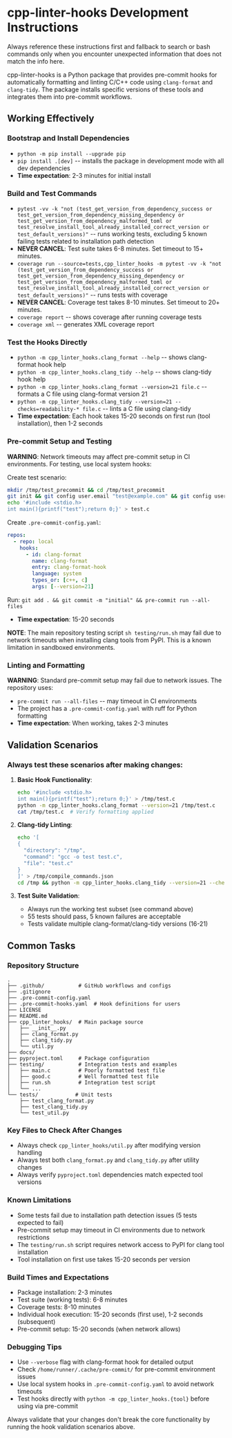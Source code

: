 # cpp-linter-hooks Development Instructions

Always reference these instructions first and fallback to search or bash commands only when you encounter unexpected information that does not match the info here.

cpp-linter-hooks is a Python package that provides pre-commit hooks for automatically formatting and linting C/C++ code using `clang-format` and `clang-tidy`. The package installs specific versions of these tools and integrates them into pre-commit workflows.

## Working Effectively

### Bootstrap and Install Dependencies
- `python -m pip install --upgrade pip`
- `pip install .[dev]` -- installs the package in development mode with all dev dependencies
- **Time expectation**: 2-3 minutes for initial install

### Build and Test Commands
- `pytest -vv -k "not (test_get_version_from_dependency_success or test_get_version_from_dependency_missing_dependency or test_get_version_from_dependency_malformed_toml or test_resolve_install_tool_already_installed_correct_version or test_default_versions)"` -- runs working tests, excluding 5 known failing tests related to installation path detection
- **NEVER CANCEL**: Test suite takes 6-8 minutes. Set timeout to 15+ minutes.
- `coverage run --source=tests,cpp_linter_hooks -m pytest -vv -k "not (test_get_version_from_dependency_success or test_get_version_from_dependency_missing_dependency or test_get_version_from_dependency_malformed_toml or test_resolve_install_tool_already_installed_correct_version or test_default_versions)"` -- runs tests with coverage
- **NEVER CANCEL**: Coverage test takes 8-10 minutes. Set timeout to 20+ minutes.
- `coverage report` -- shows coverage after running coverage tests
- `coverage xml` -- generates XML coverage report

### Test the Hooks Directly
- `python -m cpp_linter_hooks.clang_format --help` -- shows clang-format hook help
- `python -m cpp_linter_hooks.clang_tidy --help` -- shows clang-tidy hook help
- `python -m cpp_linter_hooks.clang_format --version=21 file.c` -- formats a C file using clang-format version 21
- `python -m cpp_linter_hooks.clang_tidy --version=21 --checks=readability-* file.c` -- lints a C file using clang-tidy
- **Time expectation**: Each hook takes 15-20 seconds on first run (tool installation), then 1-2 seconds

### Pre-commit Setup and Testing
**WARNING**: Network timeouts may affect pre-commit setup in CI environments. For testing, use local system hooks:

Create test scenario:
```bash
mkdir /tmp/test_precommit && cd /tmp/test_precommit
git init && git config user.email "test@example.com" && git config user.name "Test User"
echo '#include <stdio.h>
int main(){printf("test");return 0;}' > test.c
```

Create `.pre-commit-config.yaml`:
```yaml
repos:
  - repo: local
    hooks:
      - id: clang-format
        name: clang-format
        entry: clang-format-hook
        language: system
        types_or: [c++, c]
        args: [--version=21]
```

Run: `git add . && git commit -m "initial" && pre-commit run --all-files`
- **Time expectation**: 15-20 seconds

**NOTE**: The main repository testing script `sh testing/run.sh` may fail due to network timeouts when installing clang tools from PyPI. This is a known limitation in sandboxed environments.

### Linting and Formatting
**WARNING**: Standard pre-commit setup may fail due to network issues. The repository uses:
- `pre-commit run --all-files` -- may timeout in CI environments
- The project has a `.pre-commit-config.yaml` with ruff for Python formatting
- **Time expectation**: When working, takes 2-3 minutes

## Validation Scenarios

### Always test these scenarios after making changes:

1. **Basic Hook Functionality**:
   ```bash
   echo '#include <stdio.h>
   int main(){printf("test");return 0;}' > /tmp/test.c
   python -m cpp_linter_hooks.clang_format --version=21 /tmp/test.c
   cat /tmp/test.c  # Verify formatting applied
   ```

2. **Clang-tidy Linting**:
   ```bash
   echo '[
   {
     "directory": "/tmp",
     "command": "gcc -o test test.c",
     "file": "test.c"
   }
   ]' > /tmp/compile_commands.json
   cd /tmp && python -m cpp_linter_hooks.clang_tidy --version=21 --checks=readability-* test.c
   ```

3. **Test Suite Validation**:
   - Always run the working test subset (see command above)
   - 55 tests should pass, 5 known failures are acceptable
   - Tests validate multiple clang-format/clang-tidy versions (16-21)

## Common Tasks

### Repository Structure
```
.
├── .github/           # GitHub workflows and configs
├── .gitignore
├── .pre-commit-config.yaml
├── .pre-commit-hooks.yaml  # Hook definitions for users
├── LICENSE
├── README.md
├── cpp_linter_hooks/  # Main package source
│   ├── __init__.py
│   ├── clang_format.py
│   ├── clang_tidy.py
│   └── util.py
├── docs/
├── pyproject.toml     # Package configuration
├── testing/           # Integration tests and examples
│   ├── main.c         # Poorly formatted test file
│   ├── good.c         # Well formatted test file
│   ├── run.sh         # Integration test script
│   └── ...
└── tests/            # Unit tests
    ├── test_clang_format.py
    ├── test_clang_tidy.py
    └── test_util.py
```

### Key Files to Check After Changes
- Always check `cpp_linter_hooks/util.py` after modifying version handling
- Always test both `clang_format.py` and `clang_tidy.py` after utility changes
- Always verify `pyproject.toml` dependencies match expected tool versions

### Known Limitations
- Some tests fail due to installation path detection issues (5 tests expected to fail)
- Pre-commit setup may timeout in CI environments due to network restrictions
- The `testing/run.sh` script requires network access to PyPI for clang tool installation
- Tool installation on first use takes 15-20 seconds per version

### Build Times and Expectations
- Package installation: 2-3 minutes
- Test suite (working tests): 6-8 minutes
- Coverage tests: 8-10 minutes
- Individual hook execution: 15-20 seconds (first use), 1-2 seconds (subsequent)
- Pre-commit setup: 15-20 seconds (when network allows)

### Debugging Tips
- Use `--verbose` flag with clang-format hook for detailed output
- Check `/home/runner/.cache/pre-commit/` for pre-commit environment issues
- Use local system hooks in `.pre-commit-config.yaml` to avoid network timeouts
- Test hooks directly with `python -m cpp_linter_hooks.{tool}` before using via pre-commit

Always validate that your changes don't break the core functionality by running the hook validation scenarios above.
